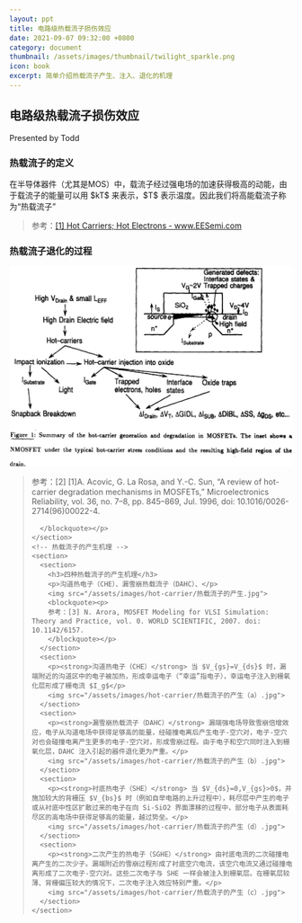```yaml
---
layout: ppt
title: 电路级热载流子损伤效应
date: 2021-09-07 09:32:00 +0800
category: document
thumbnail: /assets/images/thumbnail/twilight_sparkle.png
icon: book
excerpt: 简单介绍热载流子产生、注入、退化的机理
---
```


<div class="reveal">
  <div class="slides">
    <!-- 标题 -->
    <section>
      <h2>电路级热载流子损伤效应</h2>
      <p>Presented by Todd</p>
    </section>
    <!-- 热载流子的定义 -->
    <section>
      <h3>热载流子的定义</h3>
      <p>在半导体器件（尤其是MOS）中，载流子经过强电场的加速获得极高的动能，由于载流子的能量可以用 $kT$ 来表示，$T$ 表示温度。因此我们将高能载流子称为“热载流子”</p>
      <blockquote>
        <p>
        参考：<a href="https://eesemi.com/hotcarriers.htm">[1] Hot Carriers; Hot Electrons - www.EESemi.com</a>
        </p>
      </blockquote>
    </section>
    <!-- 热载流子退化的过程 -->
    <section>
      <h3>热载流子退化的过程</h3>
      <img src="/assets/images/hot-carrier/热载流子退化的过程.jpg">
      <blockquote><p>
        参考：[2] [1]A. Acovic, G. La Rosa, and Y.-C. Sun, “A review of hot-carrier degradation mechanisms in MOSFETs,” Microelectronics Reliability, vol. 36, no. 7–8, pp. 845–869, Jul. 1996, doi: 10.1016/0026-2714(96)00022-4.

      </blockquote></p>
    </section>
    <!-- 热载流子的产生机理 -->
    <section>
      <section>
        <h3>四种热载流子的产生机理</h3>
        <p>沟道热电子（CHE）、漏雪崩热载流子（DAHC）、</p>
        <img src="/assets/images/hot-carrier/热载流子的产生.jpg">
        <blockquote><p>
        参考：[3] N. Arora, MOSFET Modeling for VLSI Simulation: Theory and Practice, vol. 0. WORLD SCIENTIFIC, 2007. doi: 10.1142/6157.
        </blockquote></p>
      </section>
      <section>
        <p><strong>沟道热电子（CHE）</strong> 当 $V_{gs}=V_{ds}$ 时，漏端附近的沟道区中的电子被加热，形成幸运电子（“幸运”指电子），幸运电子注入到栅氧化层形成了栅电流 $I_g$</p>
        <img src="/assets/images/hot-carrier/热载流子的产生（a）.jpg">
      </section>
      <section>
        <p><strong>漏雪崩热载流子（DAHC）</strong> 漏端强电场导致雪崩倍增效应，电子从沟道电场中获得足够高的能量，经碰撞电离后产生电子-空穴对，电子-空穴对也会碰撞电离产生更多的电子-空穴对，形成雪崩过程。由于电子和空穴同时注入到栅氧化层，DAHC 注入引起的器件退化更为严重。</p>
        <img src="/assets/images/hot-carrier/热载流子的产生（b）.jpg">
      </section>
      <section>
        <p><strong>衬底热电子（SHE）</strong> 当 $V_{ds}=0,V_{gs}>0$，并施加较大的背栅压 $V_{bs}$ 时（例如自举电路的上升过程中），耗尽层中产生的电子或从衬底中性区扩散过来的电子在向 Si-SiO2 界面漂移的过程中，部分电子从表面耗尽区的高电场中获得足够高的能量，越过势垒。</p>
        <img src="/assets/images/hot-carrier/热载流子的产生（d）.jpg">
      </section>
      <section>
        <p><strong>二次产生的热电子（SGHE）</strong> 由衬底电流的二次碰撞电离产生的二次少子。漏端附近的雪崩过程形成了衬底空穴电流，该空穴电流又通过碰撞电离形成了二次电子-空穴对。这些二次电子与 SHE 一样会被注入到栅氧层。在栅氧层较薄、背栅偏压较大的情况下，二次电子注入效应特别严重。</p>
        <img src="/assets/images/hot-carrier/热载流子的产生（c）.jpg">
      </section>
    </section>
  </div>
</div>